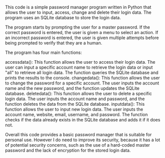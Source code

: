 This code is a simple password manager program written in Python that allows the user to input, access, change and delete their login data. The program uses an SQLite database to store the login data.

The program starts by prompting the user for a master password. If the correct password is entered, the user is given a menu to select an action. If an incorrect password is entered, the user is given multiple attempts before being prompted to verify that they are a human.

The program has four main functions:

accessdata(): This function allows the user to access their login data. The user can input a specific account name to retrieve the login data or input "all" to retrieve all login data. The function queries the SQLite database and prints the results to the console.
changedata(): This function allows the user to change the password for a specific account. The user inputs the account name and the new password, and the function updates the SQLite database.
deletedata(): This function allows the user to delete a specific login data. The user inputs the account name and password, and the function deletes the data from the SQLite database.
inputdata(): This function allows the user to input new login data. The user inputs the account name, website, email, username, and password. The function checks if the data already exists in the SQLite database and adds it if it does not.

Overall this code provides a basic password manager that is suitable for personal use. However I do need to improve its security, because it has a lot of potential security concerns, such as the use of a hard-coded master password and the lack of encryption for the stored login data. 
